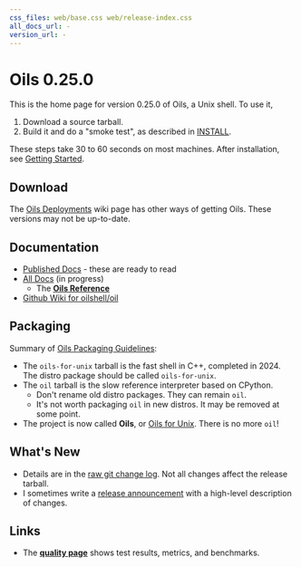 ```yaml
---
css_files: web/base.css web/release-index.css
all_docs_url: -
version_url: -
---
```


Oils 0.25.0
===========

<!-- NOTE: This file is published to /release/$VERSION/index.html -->

<span class="date">
<!-- REPLACE_WITH_DATE -->
</span>

This is the home page for version 0.25.0 of Oils, a Unix shell.  To use it,

1. Download a source tarball.
2. Build it and do a "smoke test", as described in [INSTALL][].

These steps take 30 to 60 seconds on most machines.  After installation, see
[Getting Started](doc/getting-started.html).

[INSTALL]: doc/INSTALL.html

## Download

<!-- REPLACE_WITH_DOWNLOAD_LINKS -->

The [Oils Deployments](https://github.com/oilshell/oil/wiki/Oils-Deployments)
wiki page has other ways of getting Oils.  These versions may not be
up-to-date.

## Documentation

- [Published Docs](doc/published.html) - these are ready to read
- [All Docs](doc/index.html) (in progress)
  - The [**Oils Reference**](doc/ref/index.html)
- [Github Wiki for oilshell/oil](https://github.com/oilshell/oil/wiki)

## Packaging

Summary of [Oils Packaging Guidelines]($wiki):

- The `oils-for-unix` tarball is the fast shell in C++, completed in
  2024.  The distro package should be called `oils-for-unix`.
- The `oil` tarball is the slow reference interpreter based on CPython.
  - Don't rename old distro packages.  They can remain `oil`.
  - It's not worth packaging `oil` in new distros.  It may be removed at some
    point.
- The project is now called **Oils**, or [Oils for
  Unix](https://www.oilshell.org/blog/2023/03/rename.html).  There is no more
  `oil`!

## What's New

- Details are in the [raw git change log](changelog.html).  Not all changes
  affect the release tarball.
- I sometimes write a [release announcement](announcement.html) with a
  high-level description of changes.

## Links

- The **[quality page](quality.html)** shows test results, metrics, and
  benchmarks.

